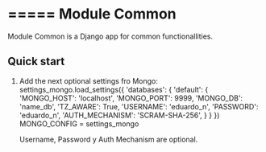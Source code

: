 =====
Module Common
=====

Module Common is a Django app for common functionallities.

Quick start
-----------

1. Add the next optional settings fro Mongo:
    settings_mongo.load_settings({
	    'databases': {
	        'default': {
	            'MONGO_HOST': 'localhost',
	            'MONGO_PORT': 9999,
	            'MONGO_DB': 'name_db',
	            'TZ_AWARE': True,
	            'USERNAME': 'eduardo_n',
	            'PASSWORD': 'eduardo_n',
	            'AUTH_MECHANISM': 'SCRAM-SHA-256',
	        }
	    }
	})
	MONGO_CONFIG = settings_mongo

	Username, Password y Auth Mechanism are optional.
